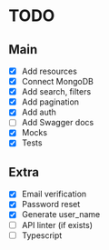 # TODO
## Main
- [x] Add resources
- [x] Connect MongoDB
- [x] Add search, filters
- [x] Add pagination
- [x] Add auth
- [ ] Add Swagger docs
- [x] Mocks
- [x] Tests
## Extra
- [x] Email verification
- [x] Password reset
- [x] Generate user_name
- [ ] API linter (if exists)
- [ ] Typescript

